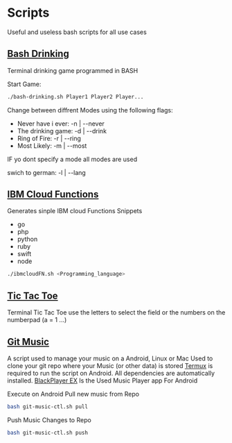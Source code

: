 # Scripts
Useful  and  useless bash scripts for all use cases 

## [Bash Drinking](bash-drinking.sh)
Terminal drinking game programmed in BASH

Start Game:
```bash
./bash-drinking.sh Player1 Player2 Player...
```

Change between diffrent Modes using the following flags:
- Never have i ever: -n | --never
- The drinking game: -d | --drink
- Ring of Fire: -r | --ring
- Most Likely: -m | --most

IF yo dont specify a mode all modes are used

swich to german: -l | --lang

## [IBM Cloud Functions](ibmcloudFN.sh)
Generates sinple IBM cloud Functions Snippets
- go
- php
- python
- ruby
- swift
- node
```bash
./ibmcloudFN.sh <Programming_language>
```

## [Tic Tac Toe](tic-tac-toe.sh)
Terminal Tic Tac Toe
use the letters to select the field or the numbers on the numberpad (a = 1 ...)

## [Git Music](git-music-ctl.sh)
A script used to manage your music on a Android, Linux or Mac
Used to clone your git repo where your Music (or other data) is stored
[Termux](https://play.google.com/store/apps/details?id=com.termux) is required to run the script on Android. All dependencies are automatically installed.
[BlackPlayer EX](https://play.google.com/store/apps/details?id=com.kodarkooperativet.blackplayerex&hl=en&gl=US) Is the Used Music Player app For Android

Execute on Android
Pull new music from Repo
```bash
bash git-music-ctl.sh pull
```
Push Music Changes to Repo
```bash
bash git-music-ctl.sh push
```

 